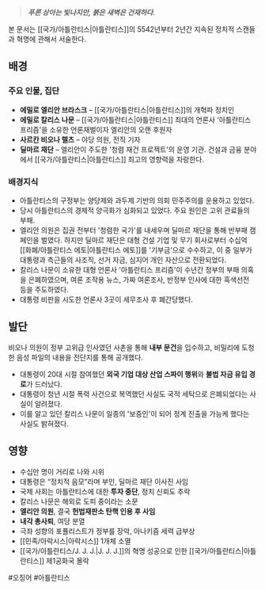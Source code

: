> ***푸른 상아는 빛나지만, 붉은 새벽은 건재하다.***

본 문서는 [[국가/아틀란티스|아틀란티스]]의 5542년부터 2년간 지속된 정치적 스캔들과 혁명에 관해서 서술한다.
## 배경
### 주요 인물, 집단
- **에밀로 엘리안 브라스크** – [[국가/아틀란티스|아틀란티스]]의 개혁파 정치인
- **에밀로 칼리스 나문** – [[국가/아틀란티스|아틀란티스]] 최대의 언론사 '아틀란티스 프리즘'을 소유한 언론재벌이자 엘리안의 오랜 후원자
- **사르칸 비오나 렐츠** – 야당 의원, 전직 기자
- **딜마르 재단** – 엘리안이 주도한 '청렴 재건 프로젝트'의 운영 기관. 건설과 금융 분야에서 [[국가/아틀란티스|아틀란티스]] 최고의 영향력을 자랑한다.
### 배경지식
- 아틀란티스의 구정부는 양당제와 과두제 기반의 의회 민주주의를 운용하고 있었다.
- 당시 아틀란티스의 경제적 양극화가 심화되고 있었다. 주요 원인은 고위 관료들의 부패.
- 엘리안 의원은 집권 전부터 '청렴한 국가'를 내세우며 딜마르 재단을 통해 반부패 캠페인을 벌였다. 하지만 딜마르 재단은 대형 건설 기업 및 무기 회사로부터 수십억 [[화폐/아틀란티스 에토|아틀란티스 에토]]를 '기부금'으로 수수하고, 이 중 일부가 대통령과 측근들의 사조직, 선거 자금, 심지어 개인 자산으로 전환되었다. 
- 칼리스 나문이 소유한 대형 언론사 '아틀란티스 프리즘'이 수년간 정부의 부패 의혹을 은폐하였으며, 여론 조작용 뉴스, 가짜 여론조사, 반정부 인사에 대한 흑색선전 등을 주도하였다. 
- 대통령 비판을 시도한 언론사 3곳이 세무조사 후 폐간당했다.
## 발단
비오나 의원이 정부 고위급 인사였던 사촌을 통해 **내부 문건**을 입수하고, 비밀리에 도청한 음성 파일의 내용을 전단지를 통해 공개했다.
- 대통령이 20대 시절 참여했던 **외국 기업 대상 산업 스파이 행위**와 **불법 자금 유입 경로**가 드러났다.
- 대통령이 청년 시절 폭력 사건으로 복역했던 사실도 국적 세탁으로 은폐되었다는 사실이 알려졌다.
- 이를 알고 있던 칼리스 나문이 일종의 '보증인'이 되어 정계 진출을 가능케 했다는 사실도 밝혀졌다.
## 영향
- 수십만 명이 거리로 나와 시위
- 대통령은 “정치적 음모”라며 부인, 딜마르 재단 이사진 사임
- 국제 사회는 아틀란티스에 대한 **투자 중단**, 정치 신뢰도 추락
- 칼리스 나문은 해외로 도피 중이라는 소문
- **엘리안 의원**, 결국 **헌법재판소 탄핵 인용 후 사임**
- **내각 총사퇴**, 여당 분열
- 극좌 성향의 포퓰리스트가 정부를 장악, 아나키즘 세력 급부상
- [[민족/아락시스|아락시스]] 1개체 소멸
- [[국가/아틀란티스/J. J. J.|J. J. J.]]의 혁명 성공으로 인한 [[국가/아틀란티스|아틀란티스]] 제1공화국 몰락

#오징어 #아틀란티스